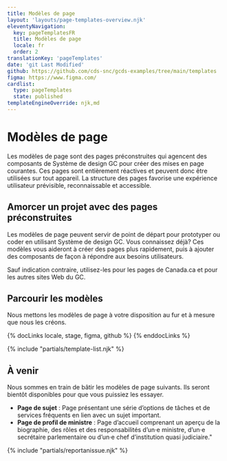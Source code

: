 ```yaml
---
title: Modèles de page
layout: 'layouts/page-templates-overview.njk'
eleventyNavigation:
  key: pageTemplatesFR
  title: Modèles de page
  locale: fr
  order: 2
translationKey: 'pageTemplates'
date: 'git Last Modified'
github: https://github.com/cds-snc/gcds-examples/tree/main/templates
figma: https://www.figma.com/
cardlist:
  type: pageTemplates
  state: published
templateEngineOverride: njk,md
---
```


# Modèles de page

Les modèles de page sont des pages préconstruites qui agencent des composants de Système de design GC pour créer des mises en page courantes. Ces pages sont entièrement réactives et peuvent donc être utilisées sur tout appareil. La structure des pages favorise une expérience utilisateur prévisible, reconnaissable et accessible.

## Amorcer un projet avec des pages préconstruites

Les modèles de page peuvent servir de point de départ pour prototyper ou coder en utilisant Système de design GC. Vous connaissez déjà? Ces modèles vous aideront à créer des pages plus rapidement, puis à ajouter des composants de façon à répondre aux besoins utilisateurs.

Sauf indication contraire, utilisez-les pour les pages de Canada.ca et pour les autres sites Web du GC.

## Parcourir les modèles

Nous mettons les modèles de page à votre disposition au fur et à mesure que nous les créons.

{% docLinks locale, stage, figma, github %}
{% enddocLinks %}

{% include "partials/template-list.njk" %}

## À venir
Nous sommes en train de bâtir les modèles de page suivants. Ils seront bientôt disponibles pour que vous puissiez les essayer.

- **Page de sujet** : Page présentant une série d’options de tâches et de services fréquents en lien avec un sujet important.
- **Page de profil de ministre** : Page d’accueil comprenant un aperçu de la biographie, des rôles et des responsabilités d’un·e ministre, d’un·e secrétaire parlementaire ou d’un·e chef d’institution quasi judiciaire."

{% include "partials/reportanissue.njk" %}